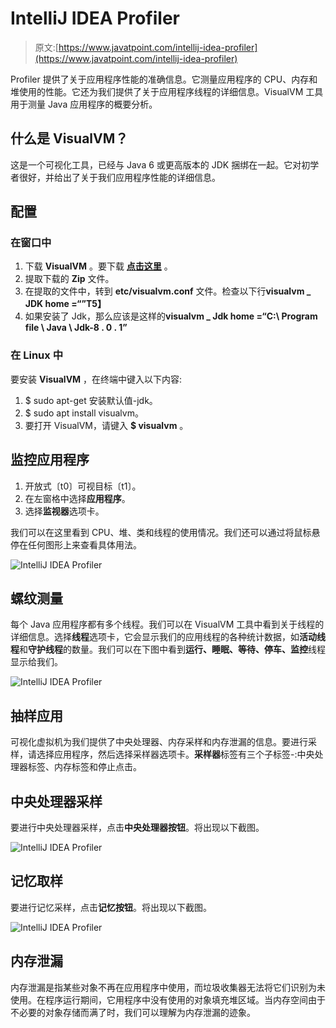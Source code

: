 # IntelliJ IDEA Profiler

> 原文:[https://www.javatpoint.com/intellij-idea-profiler](https://www.javatpoint.com/intellij-idea-profiler)

Profiler 提供了关于应用程序性能的准确信息。它测量应用程序的 CPU、内存和堆使用的性能。它还为我们提供了关于应用程序线程的详细信息。VisualVM 工具用于测量 Java 应用程序的概要分析。

## 什么是 VisualVM？

这是一个可视化工具，已经与 Java 6 或更高版本的 JDK 捆绑在一起。它对初学者很好，并给出了关于我们应用程序性能的详细信息。

## 配置

### 在窗口中

1.  下载 **VisualVM** 。要下载 [**点击这里**](https://visualvm.github.io/download.html) 。
2.  提取下载的 **Zip** 文件。
3.  在提取的文件中，转到 **etc/visualvm.conf** 文件。检查以下行**visualvm _ JDK home =“<path of="" jdk="">”</path>T5】**
4.  如果安装了 Jdk，那么应该是这样的**visualvm _ Jdk home =“C:\ Program file \ Java \ Jdk-8 . 0 . 1”**

### 在 Linux 中

要安装 **VisualVM** ，在终端中键入以下内容:

1.  $ sudo apt-get 安装默认值-jdk。
2.  $ sudo apt install visualvm。
3.  要打开 VisualVM，请键入 **$ visualvm** 。

## 监控应用程序

1.  开放式〔t0〕可视目标〔t1〕。
2.  在左窗格中选择**应用程序**。
3.  选择**监视器**选项卡。

我们可以在这里看到 CPU、堆、类和线程的使用情况。我们还可以通过将鼠标悬停在任何图形上来查看具体用法。

![IntelliJ IDEA Profiler](../Images/eec19cf0e8a5a8e9770d9d1fd78326c6.png)

## 螺纹测量

每个 Java 应用程序都有多个线程。我们可以在 VisualVM 工具中看到关于线程的详细信息。选择**线程**选项卡，它会显示我们的应用线程的各种统计数据，如**活动线程**和**守护线程**的数量。我们可以在下图中看到**运行、睡眠、等待、停车、监控**线程显示给我们。

![IntelliJ IDEA Profiler](../Images/645ac26cbbc5d5bcc8867ef3670a60a2.png)

## 抽样应用

可视化虚拟机为我们提供了中央处理器、内存采样和内存泄漏的信息。要进行采样，请选择应用程序，然后选择采样器选项卡。**采样器**标签有三个子标签-:中央处理器标签、内存标签和停止点击。

## 中央处理器采样

要进行中央处理器采样，点击**中央处理器按钮**。将出现以下截图。

![IntelliJ IDEA Profiler](../Images/3beb7e9f52712237918e8cf1b2bf6416.png)

## 记忆取样

要进行记忆采样，点击**记忆按钮**。将出现以下截图。

![IntelliJ IDEA Profiler](../Images/2235455d0818a37471ef83415fd3b4cd.png)

## 内存泄漏

内存泄漏是指某些对象不再在应用程序中使用，而垃圾收集器无法将它们识别为未使用。在程序运行期间，它用程序中没有使用的对象填充堆区域。当内存空间由于不必要的对象存储而满了时，我们可以理解为内存泄漏的迹象。